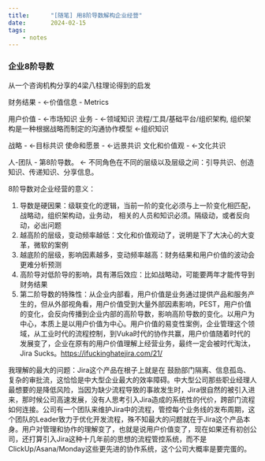 ```yaml
---
title:      "[随笔] 用8阶导数解构企业经营"
date:       2024-02-15
tags:
    - notes
---
```


### 企业8阶导数

从一个咨询机构分享的4梁八柱理论得到的启发

财务结果 -               <-价值信息 - Metrics

用户价值 -               <-市场知识
业务 -                  <-领域知识
流程/工具/基础平台/组织架构, 组织架构是一种根据战略而制定的沟通协作模型 <-组织知识

战略 -                  <-目标共识
使命和愿景 -             <-远景共识
文化和价值观 -           <-文化共识

人-团队 - 第8阶导数。         <- 不同角色在不同的层级以及层级之间：引导共识、创造知识、传递知识、分享信息。

8阶导数对企业经营的意义：
1. 导数是硬因果：级联变化的逻辑，当前一阶的变化必须与上一阶变化相匹配，战略动，组织架构动，业务动， 相关的人员和知识必须。隔级动，或者反向动，必出问题
2. 越高阶的层级，变动频率越低：文化和价值观动了，说明是下了大决心的大变革，微软的案例
3. 越底阶的层级，影响因素越多，变动频率越高：财务结果和用户价值的波动会更难分析预测
4. 高阶导对低阶导的影响，具有滞后效应：比如战略动，可能要两年才能传导到财务结果
5. 第二阶导数的特殊性：从企业内部看，用户价值是业务通过提供产品和服务产生的，但从外部视角看，用户价值受到大量外部因素影响，PEST，用户价值的变化，会反向传播到企业内部的高阶导数，影响高阶导数的变化。以用户为中心，本质上是以用户价值为中心。用户价值的易变性案例，企业管理这个领域，从工业时代的流程控制，到Vuka时代的协作共赢，用户价值随着时代的发展变了，企业在原有的用户价值理解上经营业务，最终一定会被时代淘汰，Jira Sucks。https://ifuckinghatejira.com/21/

我理解的最大的问题：Jira这个产品在根子上就是在 鼓励部门隔离、信息孤岛、复杂的审批流，这恰恰是中大型企业最大的效率障碍。中大型公司那些职业经理人最想要的是降低风险，当因为缺少流程导致的事故发生时，Jira很自然的被引入进来，那时候公司高速发展，没有人思考引入Jira造成的系统性的代价，跨部门流程如何连接。公司有一个团队来维护Jira中的流程，管控每个业务线的发布周期，这个团队的Leader致力于优化开发流程，殊不知最大的问题就在于Jira这个产品本身。用户对管理和协作的理解变了，也就是说用户价值变了，现在如果还有初创公司，还打算引入Jira这种十几年前的思想的流程管控系统，而不是ClickUp/Asana/Monday这些更先进的协作系统，这个公司大概率是要完蛋的。
